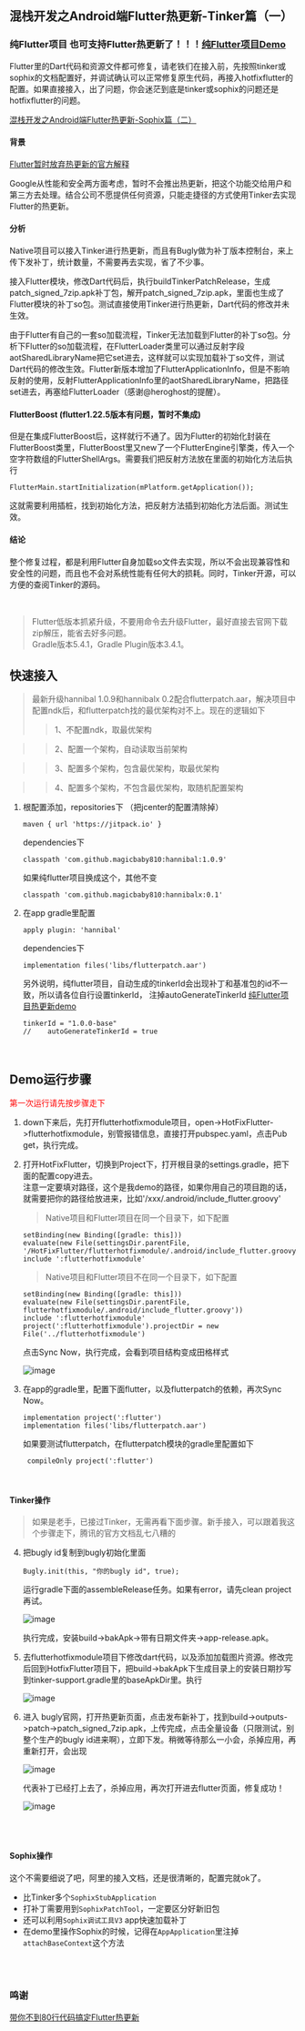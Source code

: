 ## 混栈开发之Android端Flutter热更新-Tinker篇（一）

### 纯Flutter项目 也可支持Flutter热更新了！！！[纯Flutter项目Demo](https://github.com/magicbaby810/FlutterHotFix) 
Flutter里的Dart代码和资源文件都可修复，请老铁们在接入前，先按照tinker或sophix的文档配置好，并调试确认可以正常修复原生代码，再接入hotfixflutter的配置。如果直接接入，出了问题，你会迷茫到底是tinker或sophix的问题还是hotfixflutter的问题。

[混栈开发之Android端Flutter热更新-Sophix篇（二）](https://github.com/magicbaby810/HotfixFlutter/blob/master/README-Sophix.md)

#### 背景
[Flutter暂时放弃热更新的官方解释](https://github.com/flutter/flutter/issues/14330#issuecomment-485565194)

Google从性能和安全两方面考虑，暂时不会推出热更新，把这个功能交给用户和第三方去处理。结合公司不愿提供任何资源，只能走捷径的方式使用Tinker去实现Flutter的热更新。

#### 分析
Native项目可以接入Tinker进行热更新，而且有Bugly做为补丁版本控制台，来上传下发补丁，统计数量，不需要再去实现，省了不少事。

接入Flutter模块，修改Dart代码后，执行buildTinkerPatchRelease，生成patch\_signed\_7zip.apk补丁包，解开patch\_signed\_7zip.apk，里面也生成了Flutter模块的补丁so包。测试直接使用Tinker进行热更新，Dart代码的修改并未生效。

由于Flutter有自己的一套so加载流程，Tinker无法加载到Flutter的补丁so包。分析下Flutter的so加载流程，在FlutterLoader类里可以通过反射字段aotSharedLibraryName把它set进去，这样就可以实现加载补丁so文件，测试Dart代码的修改生效。Flutter新版本增加了FlutterApplicationInfo，但是不影响反射的使用，反射FlutterApplicationInfo里的aotSharedLibraryName，把路径set进去，再塞给FlutterLoader（感谢@heroghost的提醒）。


#### FlutterBoost (flutter1.22.5版本有问题，暂时不集成)
但是在集成FlutterBoost后，这样就行不通了。因为Flutter的初始化封装在FlutterBoost类里，FlutterBoost里又new了一个FlutterEngine引擎类，传入一个空字符数组的FlutterShellArgs。需要我们把反射方法放在里面的初始化方法后执行

```FlutterMain.startInitialization(mPlatform.getApplication());```

这就需要利用插桩，找到初始化方法，把反射方法插到初始化方法后面。测试生效。

#### 结论
整个修复过程，都是利用Flutter自身加载so文件去实现，所以不会出现兼容性和安全性的问题，而且也不会对系统性能有任何大的损耗。同时，Tinker开源，可以方便的查阅Tinker的源码。  

<br/>


> Flutter低版本抓紧升级，不要用命令去升级Flutter，最好直接去官网下载zip解压，能省去好多问题。  
> Gradle版本5.4.1，Gradle Plugin版本3.4.1。

 
## 快速接入
> 最新升级hannibal 1.0.9和hannibalx 0.2配合flutterpatch.aar，解决项目中配置ndk后，和flutterpatch找的最优架构对不上。现在的逻辑如下
>> 1、不配置ndk，取最优架构

>> 2、配置一个架构，自动读取当前架构
 
>> 3、配置多个架构，包含最优架构，取最优架构

>> 4、配置多个架构，不包含最优架构，取随机配置架构


1. 根配置添加，repositories下 （把jcenter的配置清除掉）

	```
	maven { url 'https://jitpack.io' }
	```

   dependencies下

	```
	classpath 'com.github.magicbaby810:hannibal:1.0.9'
	```
	
	如果纯flutter项目换成这个，其他不变
	```
	classpath 'com.github.magicbaby810:hannibalx:0.1'
	```

2. 在app gradle里配置

	```
	apply plugin: 'hannibal'	
	```
   dependencies下

	```
	implementation files('libs/flutterpatch.aar')
	```
	
   另外说明，纯flutter项目，自动生成的tinkerId会出现补丁和基准包的id不一致，所以请各位自行设置tinkerId，
   注掉autoGenerateTinkerId  [纯Flutter项目热更新demo](https://github.com/magicbaby810/FlutterHotFix)

	```
	tinkerId = "1.0.0-base"
	//    autoGenerateTinkerId = true
	```

<br/>

## Demo运行步骤            

<font color=#ff0000>第一次运行请先按步骤走下</font>


1. down下来后，先打开flutterhotfixmodule项目，open->HotFixFlutter->flutterhotfixmodule，别管报错信息，直接打开pubspec.yaml，点击Pub get，执行完成。

2. 打开HotFixFlutter，切换到Project下，打开根目录的settings.gradle，把下面的配置copy进去。  
	注意一定要填对路径，这个是我demo的路径，如果你用自己的项目跑的话，就需要把你的路径给放进来，比如'/xxx/.android/include_flutter.groovy'

	> Native项目和Flutter项目在同一个目录下，如下配置
	
	
	```
	setBinding(new Binding([gradle: this]))
	evaluate(new File(settingsDir.parentFile, '/HotFixFlutter/flutterhotfixmodule/.android/include_flutter.groovy'))
	include ':flutterhotfixmodule'
	```
	> Native项目和Flutter项目不在同一个目录下，如下配置
		
	```
	setBinding(new Binding([gradle: this]))
	evaluate(new File(settingsDir.parentFile, flutterhotfixmodule/.android/include_flutter.groovy'))
	include ':flutterhotfixmodule'
	project(':flutterhotfixmodule').projectDir = new File('../flutterhotfixmodule')
	```
	点击Sync Now，执行完成，会看到项目结构变成田格样式
	
	![image](https://github.com/magicbaby810/HotfixFlutter/blob/master/screenshot/QQ20200624-180051@2x.png)
	
	
3. 在app的gradle里，配置下面flutter，以及flutterpatch的依赖，再次Sync Now。

	```
	implementation project(':flutter')
	implementation files('libs/flutterpatch.aar')
   ```
   如果要测试flutterpatch，在flutterpatch模块的gradle里配置如下

   ```
	compileOnly project(':flutter')
   ```
<br/>


#### Tinker操作
> 如果是老手，已接过Tinker，无需再看下面步骤。新手接入，可以跟着我这个步骤走下，腾讯的官方文档乱七八糟的

4.  把bugly id复制到bugly初始化里面

	```
	Bugly.init(this, "你的bugly id", true);
	```
	运行gradle下面的assembleRelease任务。如果有error，请先clean project再试。


	![image](https://github.com/magicbaby810/HotfixFlutter/blob/master/screenshot/QQ20200624-183519@2x.png)

	执行完成，安装build->bakApk->带有日期文件夹->app-release.apk。

5. 去flutterhotfixmodule项目下修改dart代码，以及添加加载图片资源。修改完后回到HotfixFlutter项目下，把build->bakApk下生成目录上的安装日期抄写到tinker-support.gradle里的baseApkDir里。执行

	![image](https://github.com/magicbaby810/HotfixFlutter/blob/master/screenshot/QQ20200624-184708@2x.png)

6. 进入	bugly官网，打开热更新页面，点击发布新补丁，找到build->outputs->patch->patch_signed_7zip.apk，上传完成，点击全量设备（只限测试，别整个生产的bugly id进来啊），立即下发。稍微等待那么一小会，杀掉应用，再重新打开，会出现

	![image](https://github.com/magicbaby810/HotfixFlutter/blob/master/screenshot/QQ20200624-191212@2x.png)

	代表补丁已经打上去了，杀掉应用，再次打开进去flutter页面，修复成功！

	![image](https://github.com/magicbaby810/HotfixFlutter/blob/master/screenshot/WX20200629-103028.png)
<br/>
<br/>

#### Sophix操作  

这个不需要细说了吧，阿里的接入文档，还是很清晰的，配置完就ok了。  

- 比Tinker多个`SophixStubApplication`  
- 打补丁需要用到`SophixPatchTool`，一定要区分好新旧包
- 还可以利用`Sophix调试工具V3` app快速加载补丁
- 在demo里操作Sophix的时候，记得在`AppApplication`里注掉`attachBaseContext`这个方法


<br/>
<br/>


### 鸣谢
[带你不到80行代码搞定Flutter热更新](https://cloud.tencent.com/developer/article/1531498)


